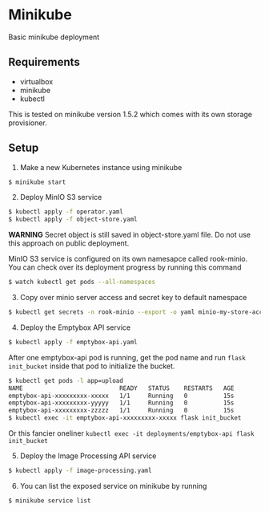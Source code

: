 # Minikube

Basic minikube deployment

## Requirements

- virtualbox
- minikube
- kubectl

This is tested on minikube version 1.5.2 which comes with its own storage provisioner.

## Setup

1. Make a new Kubernetes instance using minikube

```bash
$ minikube start
```

2. Deploy MinIO S3 service

```bash
$ kubectl apply -f operator.yaml
$ kubectl apply -f object-store.yaml
```

__WARNING__ Secret object is still saved in object-store.yaml file. Do not use
this approach on public deployment.

MinIO S3 service is configured on its own namesapce called rook-minio. You can
check over its deployment progress by running this command

```bash
$ watch kubectl get pods --all-namespaces
```

3. Copy over minio server access and secret key to default namespace

```bash
$ kubectl get secrets -n rook-minio --export -o yaml minio-my-store-access-keys | kubectl apply --namespace=default -f -
```

4. Deploy the Emptybox API service

```bash
$ kubectl apply -f emptybox-api.yaml
```

After one emptybox-api pod is running, get the pod name and run `flask init_bucket`
inside that pod to initialize the bucket.

```bash
$ kubectl get pods -l app=upload
NAME                           READY   STATUS    RESTARTS   AGE
emptybox-api-xxxxxxxxx-xxxxx   1/1     Running   0          15s
emptybox-api-xxxxxxxxx-yyyyy   1/1     Running   0          15s
emptybox-api-xxxxxxxxx-zzzzz   1/1     Running   0          15s
$ kubectl exec -it emptybox-api-xxxxxxxxx-xxxxx flask init_bucket
```

Or this fancier oneliner `kubectl exec -it deployments/emptybox-api flask init_bucket`

5. Deploy the Image Processing API service

```bash
$ kubectl apply -f image-processing.yaml
```

6. You can list the exposed service on minikube by running

```bash
$ minikube service list
```
